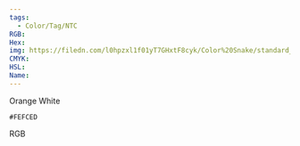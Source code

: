 ```yaml
---
tags:
  - Color/Tag/NTC
RGB:
Hex:
img: https://filedn.com/l0hpzxl1f01yT7GHxtF8cyk/Color%20Snake/standard_csv_to_svg/FEFCED.svg
CMYK:
HSL:
Name:
---
```

Orange White
```palette
#FEFCED
```
RGB
